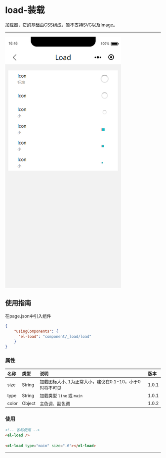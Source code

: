 # load-装载

加载器，它的基础由CSS组成，暂不支持SVG以及Image。

---

![](/assets/load01.png)

## 使用指南

在page.json中引入组件

```json
{
    "usingComponents": {
      "el-load": "component/_load/load"
    }
}
```

### **属性**

| 名称 | 类型 | 说明 | 版本 |
| :--- | :--- | :--- | :--- |
| size | String | 加载图标大小, 1为正常大小，建议在0.1-10，小于0时将不可见 | 1.0.1 |
| type | String | 加载类型 `line` 或 `main` | 1.0.1 |
| color | Object | 主色调、副色调 | 1.0.2 |

### 使用

```html
<!-- 省略使用 -->
<el-load />

<el-load type="main" size=".6"></el-load>
```

---



